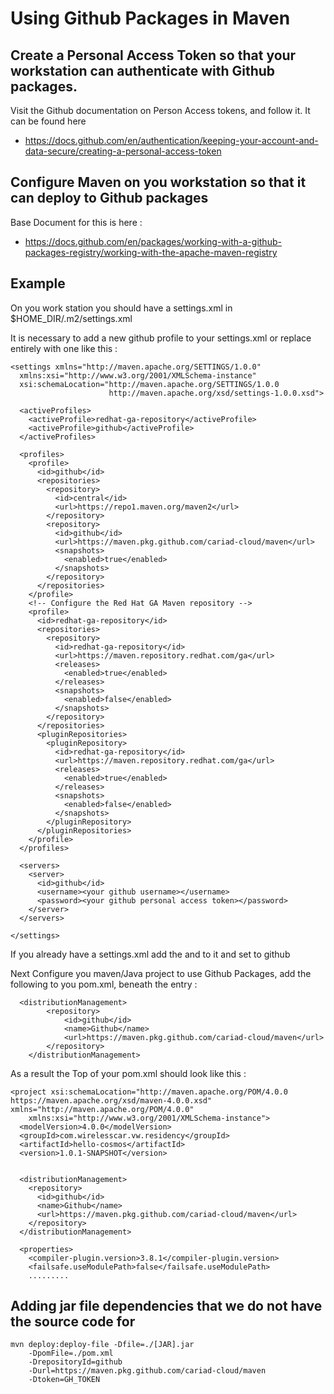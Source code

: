 # Using Github Packages in Maven

## Create a Personal Access Token so that your workstation can authenticate with Github packages.

Visit the Github documentation on Person Access tokens, and follow it. It can be found here

   * https://docs.github.com/en/authentication/keeping-your-account-and-data-secure/creating-a-personal-access-token


## Configure Maven on you workstation so that it can deploy to Github packages

Base Document for this is here :

   * https://docs.github.com/en/packages/working-with-a-github-packages-registry/working-with-the-apache-maven-registry


## Example

On you work station you should have a settings.xml in $HOME_DIR/.m2/settings.xml

It is necessary to add a new github profile to your settings.xml or replace entirely with one like this :

```
<settings xmlns="http://maven.apache.org/SETTINGS/1.0.0"
  xmlns:xsi="http://www.w3.org/2001/XMLSchema-instance"
  xsi:schemaLocation="http://maven.apache.org/SETTINGS/1.0.0
                      http://maven.apache.org/xsd/settings-1.0.0.xsd">

  <activeProfiles>
    <activeProfile>redhat-ga-repository</activeProfile>
    <activeProfile>github</activeProfile>
  </activeProfiles>

  <profiles>
    <profile>
      <id>github</id>
      <repositories>
        <repository>
          <id>central</id>
          <url>https://repo1.maven.org/maven2</url>
        </repository>
        <repository>
          <id>github</id>
          <url>https://maven.pkg.github.com/cariad-cloud/maven</url>
          <snapshots>
            <enabled>true</enabled>
          </snapshots>
        </repository>
      </repositories>
    </profile>
    <!-- Configure the Red Hat GA Maven repository -->
    <profile>
      <id>redhat-ga-repository</id>
      <repositories>
        <repository>
          <id>redhat-ga-repository</id>
          <url>https://maven.repository.redhat.com/ga</url>
          <releases>
            <enabled>true</enabled>
          </releases>
          <snapshots>
            <enabled>false</enabled>
          </snapshots>
        </repository>
      </repositories>
      <pluginRepositories>
        <pluginRepository>
          <id>redhat-ga-repository</id>
          <url>https://maven.repository.redhat.com/ga</url>
          <releases>
            <enabled>true</enabled>
          </releases>
          <snapshots>
            <enabled>false</enabled>
          </snapshots>
        </pluginRepository>
      </pluginRepositories>
    </profile>    
  </profiles> 

  <servers>
    <server>
      <id>github</id>
      <username><your github username></username>
      <password><your github personal access token></password>
    </server>
  </servers>

</settings>
```

If you already have a settings.xml add the <profile> and <server> to it and set <activeProfile> to github

Next Configure you maven/Java project to use Github Packages, add the following to you pom.xml, beneath the <version> entry :

```
  <distributionManagement>
		<repository>
			<id>github</id>
			<name>Github</name>
			<url>https://maven.pkg.github.com/cariad-cloud/maven</url>
		</repository>
	</distributionManagement>
```


As a result the Top of your pom.xml should look like this :

```
<project xsi:schemaLocation="http://maven.apache.org/POM/4.0.0 https://maven.apache.org/xsd/maven-4.0.0.xsd" xmlns="http://maven.apache.org/POM/4.0.0"
    xmlns:xsi="http://www.w3.org/2001/XMLSchema-instance">
  <modelVersion>4.0.0</modelVersion>
  <groupId>com.wirelesscar.vw.residency</groupId>
  <artifactId>hello-cosmos</artifactId>
  <version>1.0.1-SNAPSHOT</version>


  <distributionManagement>
    <repository>
      <id>github</id>
      <name>Github</name>
      <url>https://maven.pkg.github.com/cariad-cloud/maven</url>
    </repository>
  </distributionManagement>

  <properties>
    <compiler-plugin.version>3.8.1</compiler-plugin.version>
    <failsafe.useModulePath>false</failsafe.useModulePath>
    .........
```   

## Adding jar file dependencies that we do not have the source code for

```
mvn deploy:deploy-file -Dfile=./[JAR].jar 
    -DpomFile=./pom.xml 
    -DrepositoryId=github 
    -Durl=https://maven.pkg.github.com/cariad-cloud/maven
    -Dtoken=GH_TOKEN
```    
